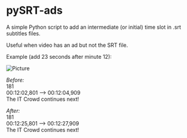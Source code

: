 pySRT-ads
=========

A simple Python script to add an intermediate (or initial) time slot in .srt subtitles files.

Useful when video has an ad but not the SRT file.

Example (add 23 seconds after minute 12):


![Picture](http://www.garpa.net/github/pySRT-ads.png)

<i>Before:</i><br />
181<br />
00:12:02,801 --> 00:12:04,909<br />
The IT Crowd continues next!<br />

<i>After:</i><br />
181<br />
00:12:25,801 --> 00:12:27,909 <br />
The IT Crowd continues next!<br />
